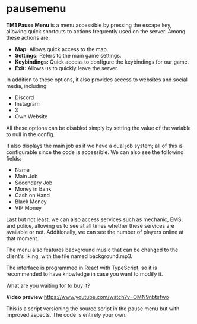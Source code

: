 # pausemenu

**TM1 Pause Menu** is a menu accessible by pressing the escape key, allowing quick shortcuts to actions frequently used on the server. Among these actions are:

* **Map:** Allows quick access to the map.
* **Settings:** Refers to the main game settings.
* **Keybindings:** Quick access to configure the keybindings for our game.
* **Exit:** Allows us to quickly leave the server.

In addition to these options, it also provides access to websites and social media, including:

* Discord
* Instagram
* X
* Own Website

All these options can be disabled simply by setting the value of the variable to null in the config.

It also displays the main job as if we have a dual job system; all of this is configurable since the code is accessible. We can also see the following fields:

* Name
* Main Job
* Secondary Job
* Money in Bank
* Cash on Hand
* Black Money
* VIP Money

Last but not least, we can also access services such as mechanic, EMS, and police, allowing us to see at all times whether these services are available or not. Additionally, we can see the number of players online at that moment.

The menu also features background music that can be changed to the client's liking, with the file named background.mp3.

The interface is programmed in React with TypeScript, so it is recommended to have knowledge in case you want to modify it.

What are you waiting for to buy it?

**Video preview**
https://www.youtube.com/watch?v=OMN9nbtsfwo

This is a script versioning the source script in the pause menu but with improved aspects.
The code is entirely your own.
